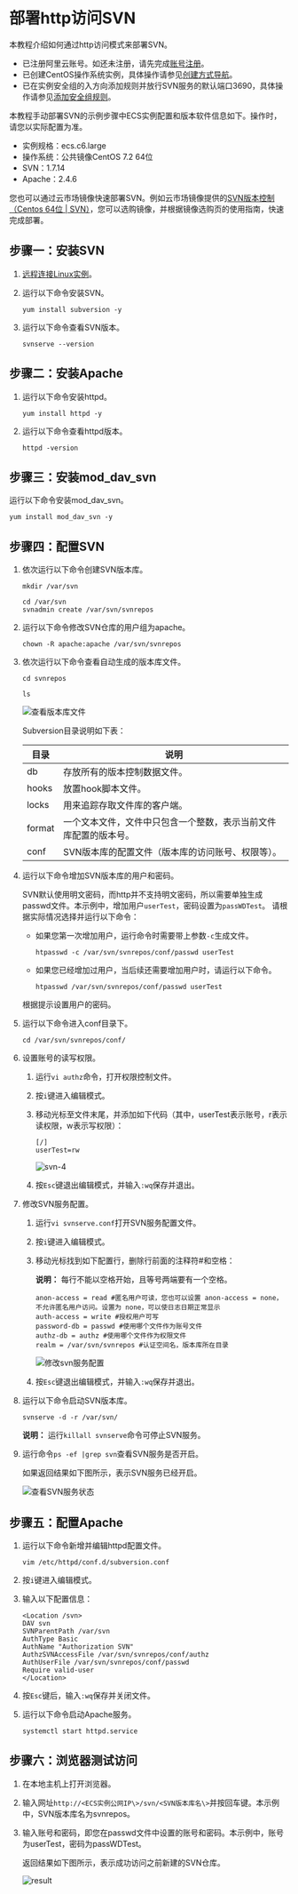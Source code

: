 # 部署http访问SVN

本教程介绍如何通过http访问模式来部署SVN。

-   已注册阿里云账号。如还未注册，请先完成[账号注册](https://account.alibabacloud.com/register/intl_register.htm)。
-   已创建CentOS操作系统实例，具体操作请参见[创建方式导航](/intl.zh-CN/实例/创建实例/创建方式导航.md)。
-   已在实例安全组的入方向添加规则并放行SVN服务的默认端口3690，具体操作请参见[添加安全组规则](/intl.zh-CN/安全/安全组/添加安全组规则.md)。

本教程手动部署SVN的示例步骤中ECS实例配置和版本软件信息如下。操作时，请您以实际配置为准。

-   实例规格：ecs.c6.large
-   操作系统：公共镜像CentOS 7.2 64位
-   SVN：1.7.14
-   Apache：2.4.6

您也可以通过云市场镜像快速部署SVN。例如云市场镜像提供的[SVN版本控制（Centos 64位 \| SVN）](https://market.aliyun.com/products/55530001/jxsc000061.html)，您可以选购镜像，并根据镜像选购页的使用指南，快速完成部署。

## 步骤一：安装SVN

1.  [远程连接Linux实例](/intl.zh-CN/实例/连接实例/使用第三方客户端工具连接实例/使用用户名密码验证连接Linux实例.md)。

2.  运行以下命令安装SVN。

    ```
    yum install subversion -y
    ```

3.  运行以下命令查看SVN版本。

    ```
    svnserve --version
    ```


## 步骤二：安装Apache

1.  运行以下命令安装httpd。

    ```
    yum install httpd -y
    ```

2.  运行以下命令查看httpd版本。

    ```
    httpd -version
    ```


## 步骤三：安装mod\_dav\_svn

运行以下命令安装mod\_dav\_svn。

```
yum install mod_dav_svn -y
```

## 步骤四：配置SVN

1.  依次运行以下命令创建SVN版本库。

    ```
    mkdir /var/svn
    ```

    ```
    cd /var/svn
    svnadmin create /var/svn/svnrepos
    ```

2.  运行以下命令修改SVN仓库的用户组为apache。

    ```
    chown -R apache:apache /var/svn/svnrepos
    ```

3.  依次运行以下命令查看自动生成的版本库文件。

    ```
    cd svnrepos
    ```

    ```
    ls
    ```

    ![查看版本库文件](https://static-aliyun-doc.oss-accelerate.aliyuncs.com/assets/img/zh-CN/6912649951/p12529.png)

    Subversion目录说明如下表：

    |目录|说明|
    |--|--|
    |db|存放所有的版本控制数据文件。|
    |hooks|放置hook脚本文件。|
    |locks|用来追踪存取文件库的客户端。|
    |format|一个文本文件，文件中只包含一个整数，表示当前文件库配置的版本号。|
    |conf|SVN版本库的配置文件（版本库的访问账号、权限等）。|

4.  运行以下命令增加SVN版本库的用户和密码。

    SVN默认使用明文密码，而http并不支持明文密码，所以需要单独生成passwd文件。本示例中，增加用户`userTest`，密码设置为`passWDTest`。 请根据实际情况选择并运行以下命令：

    -   如果您第一次增加用户，运行命令时需要带上参数`-c`生成文件。

        ```
        htpasswd -c /var/svn/svnrepos/conf/passwd userTest
        ```

    -   如果您已经增加过用户，当后续还需要增加用户时，请运行以下命令。

        ```
        htpasswd /var/svn/svnrepos/conf/passwd userTest
        ```

    根据提示设置用户的密码。

5.  运行以下命令进入conf目录下。

    ```
    cd /var/svn/svnrepos/conf/
    ```

6.  设置账号的读写权限。

    1.  运行`vi authz`命令，打开权限控制文件。

    2.  按`i`键进入编辑模式。

    3.  移动光标至文件末尾，并添加如下代码（其中，userTest表示账号，r表示读权限，w表示写权限）：

        ```
        [/]
        userTest=rw
        ```

        ![svn-4](https://static-aliyun-doc.oss-accelerate.aliyuncs.com/assets/img/zh-CN/6912649951/p101211.png)

    4.  按`Esc`键退出编辑模式，并输入`:wq`保存并退出。

7.  修改SVN服务配置。

    1.  运行`vi svnserve.conf`打开SVN服务配置文件。

    2.  按`i`键进入编辑模式。

    3.  移动光标找到如下配置行，删除行前面的注释符\#和空格：

        **说明：** 每行不能以空格开始，且等号两端要有一个空格。

        ```
        anon-access = read #匿名用户可读，您也可以设置 anon-access = none，不允许匿名用户访问。设置为 none，可以使日志日期正常显示
        auth-access = write #授权用户可写
        password-db = passwd #使用哪个文件作为账号文件
        authz-db = authz #使用哪个文件作为权限文件
        realm = /var/svn/svnrepos #认证空间名，版本库所在目录
        ```

        ![修改svn服务配置](https://static-aliyun-doc.oss-accelerate.aliyuncs.com/assets/img/zh-CN/6912649951/p12532.png)

    4.  按`Esc`键退出编辑模式，并输入`:wq`保存并退出。

8.  运行以下命令启动SVN版本库。

    ```
    svnserve -d -r /var/svn/
    ```

    **说明：** 运行`killall svnserve`命令可停止SVN服务。

9.  运行命令`ps -ef |grep svn`查看SVN服务是否开启。

    如果返回结果如下图所示，表示SVN服务已经开启。

    ![查看SVN服务状态](https://static-aliyun-doc.oss-accelerate.aliyuncs.com/assets/img/zh-CN/6912649951/p12533.png)


## 步骤五：配置Apache

1.  运行以下命令新增并编辑httpd配置文件。

    ```
    vim /etc/httpd/conf.d/subversion.conf
    ```

2.  按`i`键进入编辑模式。

3.  输入以下配置信息：

    ```
    <Location /svn>
    DAV svn
    SVNParentPath /var/svn
    AuthType Basic
    AuthName "Authorization SVN"
    AuthzSVNAccessFile /var/svn/svnrepos/conf/authz
    AuthUserFile /var/svn/svnrepos/conf/passwd
    Require valid-user
    </Location>
    ```

4.  按`Esc`键后，输入`:wq`保存并关闭文件。

5.  运行以下命令启动Apache服务。

    ```
    systemctl start httpd.service
    ```


## 步骤六：浏览器测试访问

1.  在本地主机上打开浏览器。

2.  输入网址`http://<ECS实例公网IP\>/svn/<SVN版本库名\>`并按回车键。本示例中，SVN版本库名为svnrepos。

3.  输入账号和密码，即您在passwd文件中设置的账号和密码。本示例中，账号为userTest，密码为passWDTest。

    返回结果如下图所示，表示成功访问之前新建的SVN仓库。

    ![result](https://static-aliyun-doc.oss-accelerate.aliyuncs.com/assets/img/zh-CN/6912649951/p101777.png)


